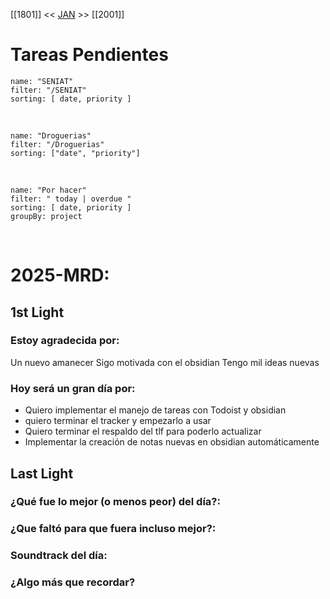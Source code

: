 [[1801]] << [JAN](JAN) >> [[2001]]

# Tareas Pendientes

```todoist
name: "SENIAT"
filter: "/SENIAT"
sorting: [ date, priority ]
```

<br/>

```todoist
name: "Droguerias"
filter: "/Droguerias"
sorting: ["date", "priority"]
```

<br/>

```todoist
name: "Por hacer"
filter: " today | overdue "
sorting: [ date, priority ]
groupBy: project
```

<br/>

# 2025-MRD:

## 1st Light

### Estoy agradecida por:
Un nuevo amanecer 
Sigo motivada con el obsidian 
Tengo mil ideas nuevas 

### Hoy será un gran día por:
- Quiero implementar el manejo de tareas con Todoist y obsidian 
- quiero terminar el tracker y empezarlo a usar
- Quiero terminar el respaldo del tlf para poderlo actualizar 
- Implementar la creación de notas nuevas en obsidian automáticamente 
## Last Light

### ¿Qué fue lo mejor (o menos peor) del día?:

### ¿Que faltó para que fuera incluso mejor?:

### Soundtrack del día:

### ¿Algo más que recordar?